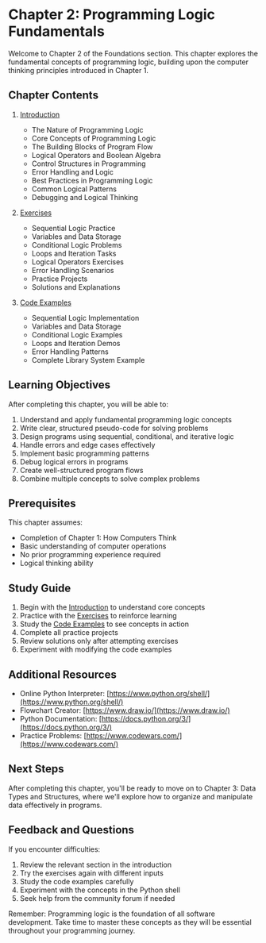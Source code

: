 # Chapter 2: Programming Logic Fundamentals

Welcome to Chapter 2 of the Foundations section. This chapter explores the fundamental concepts of programming logic, building upon the computer thinking principles introduced in Chapter 1.

## Chapter Contents

1. [Introduction](introduction.md)
   - The Nature of Programming Logic
   - Core Concepts of Programming Logic
   - The Building Blocks of Program Flow
   - Logical Operators and Boolean Algebra
   - Control Structures in Programming
   - Error Handling and Logic
   - Best Practices in Programming Logic
   - Common Logical Patterns
   - Debugging and Logical Thinking

2. [Exercises](exercises.md)
   - Sequential Logic Practice
   - Variables and Data Storage
   - Conditional Logic Problems
   - Loops and Iteration Tasks
   - Logical Operators Exercises
   - Error Handling Scenarios
   - Practice Projects
   - Solutions and Explanations

3. [Code Examples](code_examples.md)
   - Sequential Logic Implementation
   - Variables and Data Storage
   - Conditional Logic Examples
   - Loops and Iteration Demos
   - Error Handling Patterns
   - Complete Library System Example

## Learning Objectives

After completing this chapter, you will be able to:

1. Understand and apply fundamental programming logic concepts
2. Write clear, structured pseudo-code for solving problems
3. Design programs using sequential, conditional, and iterative logic
4. Handle errors and edge cases effectively
5. Implement basic programming patterns
6. Debug logical errors in programs
7. Create well-structured program flows
8. Combine multiple concepts to solve complex problems

## Prerequisites

This chapter assumes:
- Completion of Chapter 1: How Computers Think
- Basic understanding of computer operations
- No prior programming experience required
- Logical thinking ability

## Study Guide

1. Begin with the [Introduction](introduction.md) to understand core concepts
2. Practice with the [Exercises](exercises.md) to reinforce learning
3. Study the [Code Examples](code_examples.md) to see concepts in action
4. Complete all practice projects
5. Review solutions only after attempting exercises
6. Experiment with modifying the code examples

## Additional Resources

- Online Python Interpreter: [https://www.python.org/shell/](https://www.python.org/shell/)
- Flowchart Creator: [https://www.draw.io/](https://www.draw.io/)
- Python Documentation: [https://docs.python.org/3/](https://docs.python.org/3/)
- Practice Problems: [https://www.codewars.com/](https://www.codewars.com/)

## Next Steps

After completing this chapter, you'll be ready to move on to Chapter 3: Data Types and Structures, where we'll explore how to organize and manipulate data effectively in programs.

## Feedback and Questions

If you encounter difficulties:
1. Review the relevant section in the introduction
2. Try the exercises again with different inputs
3. Study the code examples carefully
4. Experiment with the concepts in the Python shell
5. Seek help from the community forum if needed

Remember: Programming logic is the foundation of all software development. Take time to master these concepts as they will be essential throughout your programming journey.

